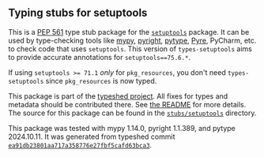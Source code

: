 ## Typing stubs for setuptools

This is a [PEP 561](https://peps.python.org/pep-0561/)
type stub package for the [`setuptools`](https://github.com/pypa/setuptools) package.
It can be used by type-checking tools like
[mypy](https://github.com/python/mypy/),
[pyright](https://github.com/microsoft/pyright),
[pytype](https://github.com/google/pytype/),
[Pyre](https://pyre-check.org/),
PyCharm, etc. to check code that uses `setuptools`. This version of
`types-setuptools` aims to provide accurate annotations for
`setuptools==75.6.*`.

If using `setuptools >= 71.1` *only* for `pkg_resources`,
you don't need `types-setuptools` since `pkg_resources` is now typed.

This package is part of the [typeshed project](https://github.com/python/typeshed).
All fixes for types and metadata should be contributed there.
See [the README](https://github.com/python/typeshed/blob/main/README.md)
for more details. The source for this package can be found in the
[`stubs/setuptools`](https://github.com/python/typeshed/tree/main/stubs/setuptools)
directory.

This package was tested with
mypy 1.14.0,
pyright 1.1.389,
and pytype 2024.10.11.
It was generated from typeshed commit
[`ea91db23801aa717a358776e27fbf5cafd63bca3`](https://github.com/python/typeshed/commit/ea91db23801aa717a358776e27fbf5cafd63bca3).